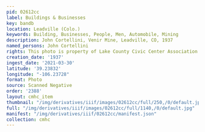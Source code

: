 ```yaml
---
pid: 02612cc
label: Buildings & Businesses
key: bandb
location: Leadville (Colo.)
keywords: Building, Businesses, People, Men, Automobile, Mining
description: John Cortellini, Venir Mine, Leadville, CO, 1937
named_persons: John Cortellini
rights: This photo is property of Lake County Civic Center Association.
creation_date: '1937'
ingest_date: '2021-03-30'
latitude: '39.23832'
longitude: "-106.23728"
format: Photo
source: Scanned Negative
order: '2388'
layout: cmhc_item
thumbnail: "/img/derivatives/iiif/images/02612cc/full/250,/0/default.jpg"
full: "/img/derivatives/iiif/images/02612cc/full/1140,/0/default.jpg"
manifest: "/img/derivatives/iiif/02612cc/manifest.json"
collection: cmhc
---
```

